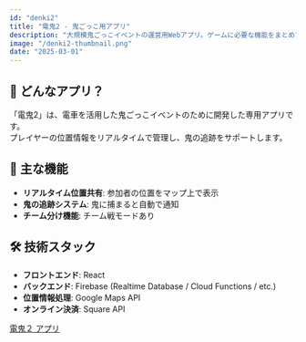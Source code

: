 ```yaml
---
id: "denki2"
title: "電鬼2 - 鬼ごっこ用アプリ"
description: "大規模鬼ごっこイベントの運営用Webアプリ。ゲームに必要な機能をまとめて提供。"
image: "/denki2-thumbnail.png"
date: "2025-03-01"
---
```


## 🎯 どんなアプリ？
「電鬼2」は、電車を活用した鬼ごっこイベントのために開発した専用アプリです。  
プレイヤーの位置情報をリアルタイムで管理し、鬼の追跡をサポートします。

## 🔧 主な機能
- **リアルタイム位置共有**: 参加者の位置をマップ上で表示
- **鬼の追跡システム**: 鬼に捕まると自動で通知
- **チーム分け機能**: チーム戦モードあり

## 🛠️ 技術スタック
- **フロントエンド**: React
- **バックエンド**: Firebase (Realtime Database / Cloud Functions / etc.)
- **位置情報処理**: Google Maps API
- **オンライン決済**: Square API
  
[電鬼２ アプリ](https://traffic-tag-game.web.app)